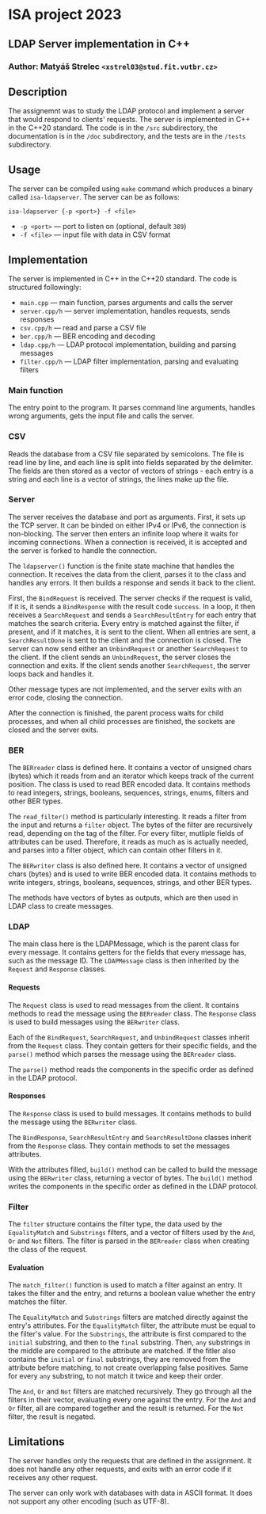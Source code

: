 # **ISA project 2023**
## **LDAP Server implementation in C++**
### **Author**: Matyáš Strelec `<xstrel03@stud.fit.vutbr.cz>`

## Description

The assignemnt was to study the LDAP protocol and implement a server that would
respond to clients' requests. The server is implemented in C++ in the C++20 standard.
The code is in the `/src` subdirectory, the documentation is in the `/doc` subdirectory,
and the tests are in the `/tests` subdirectory.

## Usage

The server can be compiled using `make` command which produces a binary called `isa-ldapserver`.
The server can be as follows:

`isa-ldapserver {-p <port>} -f <file>`

- `-p <port>` — port to listen on (optional, default `389`)
- `-f <file>` — input file with data in CSV format

## Implementation

The server is implemented in C++ in the C++20 standard. The code is structured followingly:
- `main.cpp` — main function, parses arguments and calls the server
- `server.cpp/h` — server implementation, handles requests, sends responses
- `csv.cpp/h` — read and parse a CSV file
- `ber.cpp/h` — BER encoding and decoding
- `ldap.cpp/h` — LDAP protocol implementation, building and parsing messages
- `filter.cpp/h` — LDAP filter implementation, parsing and evaluating filters

### Main function
The entry point to the program. It parses command line arguments, handles wrong arguments,
gets the input file and calls the server.

### CSV
Reads the database from a CSV file separated by semicolons. The file is read line by line,
and each line is split into fields separated by the delimiter. The fields are then stored
as a vector of vectors of strings - each entry is a string and each line is a vector of strings,
the lines make up the file.

### Server
The server receives the database and port as arguments. First, it sets up the TCP server. It can be
binded on either IPv4 or IPv6, the connection is non-blocking. The server then enters an infinite loop
where it waits for incoming connections. When a connection is received, it is accepted and the server
is forked to handle the connection.

The `ldapserver()` function is the finite state machine that handles the connection. It receives the
data from the client, parses it to the class and handles any errors. It then builds a response and sends
it back to the client.

First, the `BindRequest` is received. The server checks if the request is valid, if it is, it sends
a `BindResponse` with the result code `success`. In a loop, it then receives a `SearchRequest` and
sends a `SearchResultEntry` for each entry that matches the search criteria. Every entry is matched
against the filter, if present, and if it matches, it is sent to the client. When all entries are sent,
a `SearchResultDone` is sent to the client and the connection is closed. The server can now send either
an `UnbindRequest` or another `SearchRequest` to the client. If the client sends an `UnbindRequest`,
the server closes the connection and exits. If the client sends another `SearchRequest`, the server
loops back and handles it.

Other message types are not implemented, and the server exits with an error code, closing the connection.

After the connection is finished, the parent process waits for child processes, and when all child
processes are finished, the sockets are closed and the server exits.

### BER

The `BERreader` class is defined here. It contains a vector of unsigned chars (bytes) which it reads from
and an iterator which keeps track of the current position. The class is used to read BER encoded data. It
contains methods to read integers, strings, booleans, sequences, strings, enums, filters and other BER types.

The `read_filter()` method is particularly interesting. It reads a filter from the input and returns
a `filter` object. The bytes of the filter are recursively read, depending on the tag of the filter.
For every filter, mutliple fields of attributes can be used. Therefore, it reads as much as is actually
needed, and parses into a filter object, which can contain other filters in it.

The `BERwriter` class is also defined here. It contains a vector of unsigned chars (bytes) and is used
to write BER encoded data. It contains methods to write integers, strings, booleans, sequences, strings,
and other BER types.

The methods have vectors of bytes as outputs, which are then used in LDAP class to create messages.

### LDAP

The main class here is the LDAPMessage, which is the parent class for every message. It contains getters
for the fields that every message has, such as the message ID. The `LDAPMessage` class is then inherited
by the `Request` and `Response` classes.

#### Requests
The `Request` class is used to read messages from the client. It contains methods to read the message
using the `BERreader` class. The `Response` class is used to build messages using the `BERwriter` class.

Each of the `BindRequest`, `SearchRequest`, and `UnbindRequest` classes inherit from the `Request` class.
They contain getters for their specific fields, and the `parse()` method which parses the message using
the `BERreader` class.

The `parse()` method reads the components in the specific order as defined in the LDAP protocol.

#### Responses
The `Response` class is used to build messages. It contains methods to build the message using the
`BERwriter` class.

The `BindResponse`, `SearchResultEntry` and `SearchResultDone` classes inherit from the `Response` class.
They contain methods to set the messages attributes.

With the attributes filled, `build()` method can be called to build the message using the `BERwriter` class,
returning a vector of bytes. The `build()` method writes the components in the specific order as defined
in the LDAP protocol.

### Filter

The `filter` structure contains the filter type, the data used by the `EqualityMatch` and `Substrings` filters,
and a vector of filters used by the `And`, `Or` and `Not` filters.
The filter is parsed in the `BERreader` class when creating the class of the request.

#### Evaluation

The `match_filter()` function is used to match a filter against an entry. It takes the filter and the entry,
and returns a boolean value whether the entry matches the filter.

The `EqualityMatch` and `Substrings` filters are matched directly against the entry's attributes.
For the `EqualityMatch` filter, the attribute must be equal to the filter's value.
For the `Substrings`, the attribute is first compared to the `initial` substring, and then to the `final` substring.
Then, `any` substrings in the middle are compared to the attribute are matched. If the fitler also contains the `initial` or `final` substrings, they are removed from the attribute before matching, to not create overlapping false positives. Same for every `any` substring, to not match it twice and keep their order.

The `And`, `Or` and `Not` filters are matched recursively. They go through all the filters in their vector,
evaluating every one against the entry. For the `And` and `Or` filter, all are compared together and the result
is returned. For the `Not` filter, the result is negated.

## Limitations
The server handles only the requests that are defined in the assignment. It does not handle any other requests, and exits with an error code if it receives any other request.

The server can only work with databases with data in ASCII format. It does not support any other encoding (such as UTF-8).

